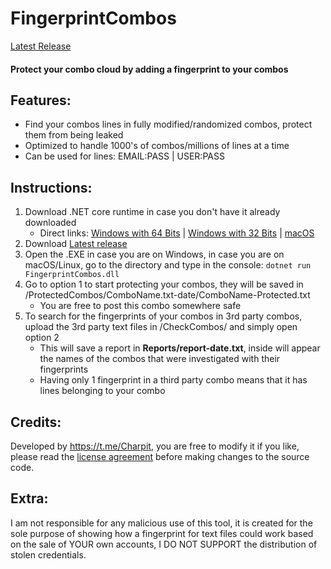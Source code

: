 # FingerprintCombos
[Latest Release](https://github.com/bencharpit/FingerprintCombos/releases/tag/Release)

#### Protect your combo cloud by adding a fingerprint to your combos

## Features:
- Find your combos lines in fully modified/randomized combos, protect them from being leaked
- Optimized to handle 1000's of combos/millions of lines at a time
- Can be used for lines: EMAIL:PASS | USER:PASS

## Instructions:
1. Download .NET core runtime in case you don't have it already downloaded
    - Direct links: [Windows with 64 Bits](https://dotnet.microsoft.com/en-us/download/dotnet/thank-you/runtime-desktop-3.1.29-windows-x64-installer) | [Windows with 32 Bits](https://dotnet.microsoft.com/en-us/download/dotnet/thank-you/runtime-desktop-3.1.29-windows-x86-installer) | [macOS](https://dotnet.microsoft.com/en-us/download/dotnet/thank-you/runtime-3.1.29-macos-x64-installer)
2. Download [Latest release](https://github.com/bencharpit/FingerprintCombos/releases/tag/Release)
3. Open the .EXE in case you are on Windows, in case you are on macOS/Linux, go to the directory and type in the console: `dotnet run FingerprintCombos.dll`
4. Go to option 1 to start protecting your combos, they will be saved in /ProtectedCombos/ComboName.txt-date/ComboName-Protected.txt
    - You are free to post this combo somewhere safe
5. To search for the fingerprints of your combos in 3rd party combos, upload the 3rd party text files in /CheckCombos/ and simply open option 2
    - This will save a report in **Reports/report-date.txt**, inside will appear the names of the combos that were investigated with their fingerprints
    - Having only 1 fingerprint in a third party combo means that it has lines belonging to your combo
    
## Credits:

Developed by https://t.me/Charpit, you are free to modify it if you like, please read the [license agreement](https://github.com/bencharpit/FingerprintCombos/blob/master/LICENSE) before making changes to the source code.

## Extra:

I am not responsible for any malicious use of this tool, it is created for the sole purpose of 
showing how a fingerprint for text files could work based on the sale of YOUR own accounts,
I DO NOT SUPPORT the distribution of stolen credentials.
